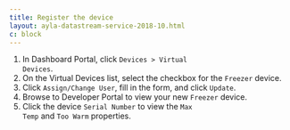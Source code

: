 ```yaml
---
title: Register the device
layout: ayla-datastream-service-2018-10.html
c: block
---
```


1. In Dashboard Portal, click <code>Devices > Virtual Devices</code>.
1. On the Virtual Devices list, select the checkbox for the <code>Freezer</code> device.
1. Click <code>Assign/Change User</code>, fill in the form, and click <code>Update</code>.
1. Browse to Developer Portal to view your new <code>Freezer</code> device.
1. Click the device <code>Serial Number</code> to view the <code>Max Temp</code> and <code>Too Warm</code> properties.
